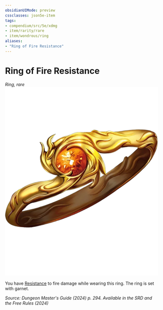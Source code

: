 ```yaml
---
obsidianUIMode: preview
cssclasses: json5e-item
tags:
- compendium/src/5e/xdmg
- item/rarity/rare
- item/wondrous/ring
aliases: 
- "Ring of Fire Resistance"
---
```

# Ring of Fire Resistance
*Ring, rare*  
![](/3-Mechanics/CLI/items/img/ring-of-resistance.webp#right)


You have [Resistance](/3-Mechanics/CLI/variant-rules/resistance-xphb.md) to fire damage while wearing this ring. The ring is set with garnet.

*Source: Dungeon Master's Guide (2024) p. 294. Available in the <span title='Systems Reference Document (5.2)'>SRD</span> and the Free Rules (2024)*